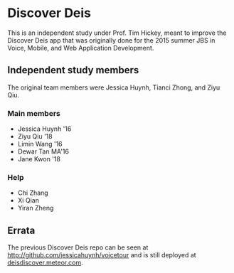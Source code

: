 # Discover Deis

This is an independent study under Prof. Tim Hickey, meant to improve the Discover Deis app that was originally done for the 2015 summer JBS in Voice, Mobile, and Web Application Development.

## Independent study members
The original team members were Jessica Huynh, Tianci Zhong, and Ziyu Qiu.

### Main members
* Jessica Huynh '16
* Ziyu Qiu '18
* Limin Wang '16
* Dewar Tan MA'16
* Jane Kwon '18

### Help
* Chi Zhang
* Xi Qian
* Yiran Zheng

## Errata
The previous Discover Deis repo can be seen at http://github.com/jessicahuynh/voicetour and is still deployed at [deisdiscover.meteor.com](http://deisdiscover.meteor.com).